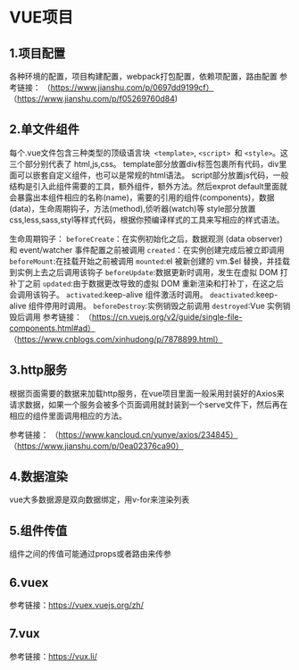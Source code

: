 # VUE项目

## 1.项目配置
各种环境的配置，项目构建配置，webpack打包配置，依赖项配置，路由配置
参考链接：
（https://www.jianshu.com/p/0697dd9199cf）
（https://www.jianshu.com/p/f05269760d84)

## 2.单文件组件

每个.vue文件包含三种类型的顶级语言块` <template>`, `<script> `和 `<style>`。这三个部分别代表了 html,js,css。
template部分放置div标签包裹所有代码，div里面可以嵌套自定义组件，也可以是常规的html语法。
script部分放置js代码，一般结构是引入此组件需要的工具，额外组件，额外方法。然后exprot default里面就会暴露出本组件相应的名称(name)，需要的引用的组件(components)，数据(data)，生命周期钩子，方法(method),侦听器(watch)等
style部分放置css,less,sass,styl等样式代码，根据你预编译样式的工具来写相应的样式语法。

生命周期钩子：
`beforeCreate`：在实例初始化之后，数据观测 (data observer) 和 event/watcher 事件配置之前被调用
`created`：在实例创建完成后被立即调用
`beforeMount`:在挂载开始之前被调用
`mounted`:el 被新创建的 vm.$el 替换，并挂载到实例上去之后调用该钩子
`beforeUpdate`:数据更新时调用，发生在虚拟 DOM 打补丁之前
`updated`:由于数据更改导致的虚拟 DOM 重新渲染和打补丁，在这之后会调用该钩子。
`activated`:keep-alive 组件激活时调用。
`deactivated`:keep-alive 组件停用时调用。
`beforeDestroy`:实例销毁之前调用
`destroyed`:Vue 实例销毁后调用
参考链接：
（https://cn.vuejs.org/v2/guide/single-file-components.html#ad）
（https://www.cnblogs.com/xinhudong/p/7878899.html）

## 3.http服务

根据页面需要的数据来加载http服务，在vue项目里面一般采用封装好的Axios来请求数据，如果一个服务会被多个页面调用就封装到一个serve文件下，然后再在相应的组件里面调用相应的方法。

参考链接：
（https://www.kancloud.cn/yunye/axios/234845）
（https://www.jianshu.com/p/0ea02376ca90）

## 4.数据渲染
vue大多数据源是双向数据绑定，用v-for来渲染列表
## 5.组件传值
组件之间的传值可能通过props或者路由来传参
## 6.vuex
参考链接：https://vuex.vuejs.org/zh/
## 7.vux
参考链接：https://vux.li/

